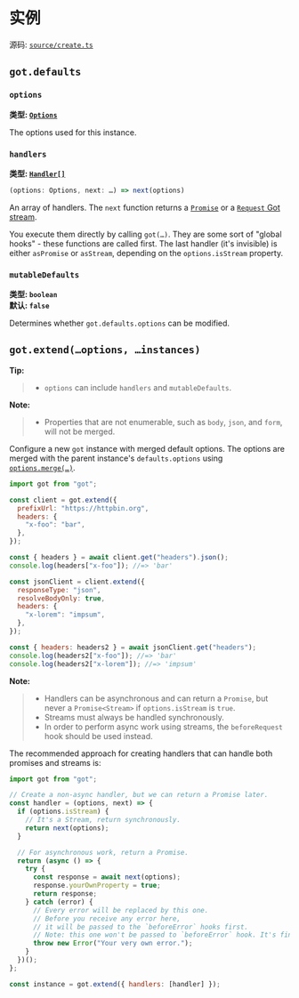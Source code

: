 # 实例

源码: [`source/create.ts`](../source/create.ts)

## `got.defaults`

### `options`

**类型: [`Options`](2-options.md)**

The options used for this instance.

### `handlers`

**类型: [`Handler[]`](typescript.md#handler)**

```ts
(options: Options, next: …) => next(options)
```

An array of handlers. The `next` function returns a [`Promise`](1-promise.md) or a [`Request` Got stream](3-streams.md).

You execute them directly by calling `got(…)`. They are some sort of "global hooks" - these functions are called first. The last handler (it's invisible) is either `asPromise` or `asStream`, depending on the `options.isStream` property.

### `mutableDefaults`

**类型: `boolean`**  
**默认: `false`**

Determines whether `got.defaults.options` can be modified.

## `got.extend(…options, …instances)`

**Tip:**

> - `options` can include `handlers` and `mutableDefaults`.

**Note:**

> - Properties that are not enumerable, such as `body`, `json`, and `form`, will not be merged.

Configure a new `got` instance with merged default options. The options are merged with the parent instance's `defaults.options` using [`options.merge(…)`](2-options.md#merge).

```js
import got from "got";

const client = got.extend({
  prefixUrl: "https://httpbin.org",
  headers: {
    "x-foo": "bar",
  },
});

const { headers } = await client.get("headers").json();
console.log(headers["x-foo"]); //=> 'bar'

const jsonClient = client.extend({
  responseType: "json",
  resolveBodyOnly: true,
  headers: {
    "x-lorem": "impsum",
  },
});

const { headers: headers2 } = await jsonClient.get("headers");
console.log(headers2["x-foo"]); //=> 'bar'
console.log(headers2["x-lorem"]); //=> 'impsum'
```

**Note:**

> - Handlers can be asynchronous and can return a `Promise`, but never a `Promise<Stream>` if `options.isStream` is `true`.
> - Streams must always be handled synchronously.
> - In order to perform async work using streams, the `beforeRequest` hook should be used instead.

The recommended approach for creating handlers that can handle both promises and streams is:

```js
import got from "got";

// Create a non-async handler, but we can return a Promise later.
const handler = (options, next) => {
  if (options.isStream) {
    // It's a Stream, return synchronously.
    return next(options);
  }

  // For asynchronous work, return a Promise.
  return (async () => {
    try {
      const response = await next(options);
      response.yourOwnProperty = true;
      return response;
    } catch (error) {
      // Every error will be replaced by this one.
      // Before you receive any error here,
      // it will be passed to the `beforeError` hooks first.
      // Note: this one won't be passed to `beforeError` hook. It's final.
      throw new Error("Your very own error.");
    }
  })();
};

const instance = got.extend({ handlers: [handler] });
```
